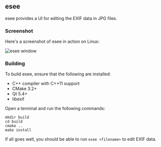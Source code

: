 ## esee

esee provides a UI for editing the EXIF data in JPG files.

### Screenshot

Here's a screenshot of esee in action on Linux:

![esee window](https://i.stack.imgur.com/TEyIK.png)

### Building

To build esee, ensure that the following are installed:

- C++ compiler with C++11 support
- CMake 3.2+
- Qt 5.4+
- libexif

Open a terminal and run the following commands:

    mkdir build
    cd build
    cmake ..
    make install

If all goes well, you should be able to run `esee <filename>` to edit EXIF data.
